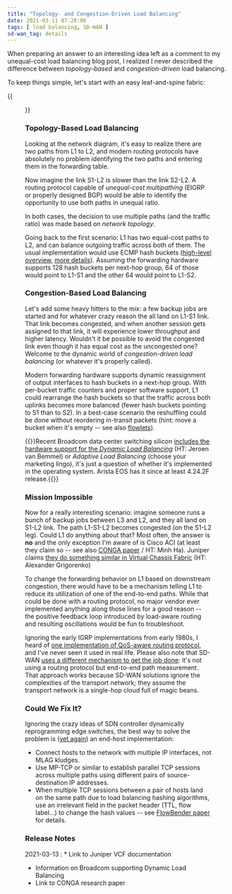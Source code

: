 ```yaml
---
title: "Topology- and Congestion-Driven Load Balancing"
date: 2021-03-11 07:28:00
tags: [ load balancing, SD-WAN ]
sd-wan_tag: details
---
```

When preparing an answer to an interesting idea left as a comment to my unequal-cost load balancing blog post, I realized I never described the difference between *topology-based* and *congestion-driven* load balancing.

To keep things simple, let's start with an easy leaf-and-spine fabric:
<!--more-->
{{<figure src="/2021/03/leaf-spine-fabric.png">}}

### Topology-Based Load Balancing

Looking at the network diagram, it's easy to realize there are two paths from L1 to L2, and modern routing protocols have absolutely no problem identifying the two paths and entering them in the forwarding table.

Now imagine the link S1-L2 is slower than the link S2-L2. A routing protocol capable of *unequal-cost multipathing* (EIGRP or properly designed BGP) would be able to identify the opportunity to use both paths in unequal ratio.

In both cases, the decision to use multiple paths (and the traffic ratio) was made based on *network topology*.

Going back to the first scenario: L1 has two equal-cost paths to L2, and can balance outgoing traffic across both of them. The usual implementation would use ECMP hash buckets ([high-level overview](/2020/11/fast-failover-implementation/), [more details](/2015/01/improving-ecmp-load-balancing-with/)). Assuming the forwarding hardware supports 128 hash buckets per next-hop group, 64 of those would point to L1-S1 and the other 64 would point to L1-S2.

### Congestion-Based Load Balancing

Let's add some heavy hitters to the mix: a few backup jobs are started and for whatever crazy reason the all land on L1-S1 link. That link becomes congested, and when another session gets assigned to that link, it will experience lower throughput and higher latency. Wouldn't it be possible to avoid the congested link even though it has equal cost as the uncongested one? Welcome to the dynamic world of *congestion-driven load balancing* (or whatever it's properly called).

Modern forwarding hardware supports dynamic reassignment of output interfaces to hash buckets in a next-hop group. With per-bucket traffic counters and proper software support, L1 could rearrange the hash buckets so that the traffic across both uplinks becomes more balanced (fewer hash buckets pointing to S1 than to S2). In a best-case scenario the reshuffling could be done without reordering in-transit packets (hint: move a bucket when it's empty -- see also [flowlets](/2015/01/improving-ecmp-load-balancing-with/)).

{{<note info>}}Recent Broadcom data center switching silicon [includes the hardware support for the *Dynamic Load Balancing*](https://www.broadcom.com/blog/broadcom-s-trident-3-enhances-ecmp-with-dynamic-load-balancing) (HT: Jeroen van Bemmel) or *Adaptive Load Balancing* (choose your marketing lingo), it's just a question of whether it's implemented in the operating system. Arista EOS has it since at least 4.24.2F release.{{</note>}}

### Mission Impossible

Now for a really interesting scenario: imagine someone runs a bunch of backup jobs between L3 and L2, and they all land on S1-L2 link. The path L1-S1-L2 becomes congested (on the S1-L2 leg). Could L1 do anything about that? Most often, the answer is **no** and the only exception I'm aware of is Cisco ACI (at least they claim so -- see also [CONGA paper](https://people.csail.mit.edu/alizadeh/papers/conga-sigcomm14.pdf) / HT: Minh Ha). Juniper claims [they do something similar in Virtual Chassis Fabric](https://www.juniper.net/documentation/en_US/junos/topics/concept/virtual-chassis-fabric-traffic-flow-understanding.html) (HT: Alexander Grigorenko)

To change the forwarding behavior on L1 based on downstream congestion, there would have to be a mechanism telling L1 to reduce its utilization of one of the end-to-end paths. While that could be done with a routing protocol, no major vendor ever implemented anything along those lines for a good reason -- the positive feedback loop introduced by load-aware routing and resulting oscillations would be fun to troubleshoot. 

Ignoring the early IGRP implementations from early 1980s, I heard of [one implementation of QoS-aware routing protocol](/2015/09/dlsp-qos-aware-routing-protocol-on/), and I've never seen it used in real life. Please also note that SD-WAN [uses a different mechanism to get the job done](/2015/07/routing-protocols-and-sd-wan-apples-and/): it's not using a routing protocol but end-to-end path measurement. That approach works because SD-WAN solutions ignore the complexities of the transport network; they assume the transport network is a single-hop cloud full of magic beans.

### Could We Fix It?

Ignoring the crazy ideas of SDN controller dynamically reprogramming edge switches, the best way to solve the problem is ([yet again](/2011/05/complexity-belongs-to-network-edge/)) an end-host implementation:

* Connect hosts to the network with multiple IP interfaces, not MLAG kludges.
* Use MP-TCP or similar to establish parallel TCP sessions across multiple paths using different pairs of source-destination IP addresses.
* When multiple TCP sessions between a pair of hosts land on the same path due to load balancing hashing algorithms, use an irrelevant field in the packet header (TTL, flow label...) to change the hash values -- see [FlowBender paper](https://conferences2.sigcomm.org/co-next/2014/CoNEXT_papers/p149.pdf) for details.

### Release Notes

2021-03-13
: * Link to Juniper VCF documentation
  * Information on Broadcom supporting Dynamic Load Balancing
  * Link to CONGA research paper
